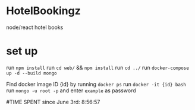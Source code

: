 # HotelBookingz
node/react hotel books


# set up
run `npm install`
run `cd web/` && `npm install`
run `cd ../`
run `docker-compose up -d --build mongo`

Find docker image ID {id} by running `docker ps`
run `docker -it {id} bash`
run `mongo -u root -p` and enter `example` as password

#TIME SPENT since June 3rd:
8:56:57
